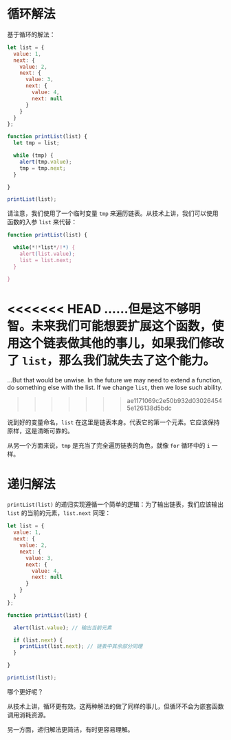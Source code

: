 # 循环解法

基于循环的解法：

```js run
let list = {
  value: 1,
  next: {
    value: 2,
    next: {
      value: 3,
      next: {
        value: 4,
        next: null
      }
    }
  }
};

function printList(list) {
  let tmp = list;

  while (tmp) {
    alert(tmp.value);
    tmp = tmp.next;
  }

}

printList(list);
```

请注意，我们使用了一个临时变量 `tmp` 来遍历链表。从技术上讲，我们可以使用函数的入参 `list` 来代替：

```js
function printList(list) {

  while(*!*list*/!*) {
    alert(list.value);
    list = list.next;
  }

}
```

<<<<<<< HEAD
……但是这不够明智。未来我们可能想要扩展这个函数，使用这个链表做其他的事儿，如果我们修改了 `list`，那么我们就失去了这个能力。
=======
...But that would be unwise. In the future we may need to extend a function, do something else with the list. If we change `list`, then we lose such ability.
>>>>>>> ae1171069c2e50b932d030264545e126138d5bdc

说到好的变量命名，`list` 在这里是链表本身。代表它的第一个元素。它应该保持原样，这是清晰可靠的。

从另一个方面来说，`tmp` 是充当了完全遍历链表的角色，就像 `for` 循环中的 `i` 一样。

# 递归解法

`printList(list)` 的递归实现遵循一个简单的逻辑：为了输出链表，我们应该输出 `list` 的当前的元素，`list.next` 同理：

```js run
let list = {
  value: 1,
  next: {
    value: 2,
    next: {
      value: 3,
      next: {
        value: 4,
        next: null
      }
    }
  }
};

function printList(list) {

  alert(list.value); // 输出当前元素

  if (list.next) {
    printList(list.next); // 链表中其余部分同理
  }

}

printList(list);
```

哪个更好呢？

从技术上讲，循环更有效。这两种解法的做了同样的事儿，但循环不会为嵌套函数调用消耗资源。

另一方面，递归解法更简洁，有时更容易理解。

